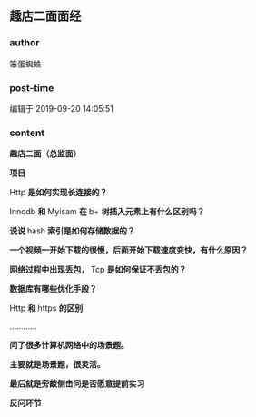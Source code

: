 ## 趣店二面面经
### author 
笨蛋蜘蛛
### post-time 

编辑于  2019-09-20 14:05:51
### content 
<div class="post-topic-des nc-post-content">
 <p>
  <strong>
   趣店二面（总监面）
  </strong>
 </p>
 <p>
  <strong>
   项目
  </strong>
 </p>
 <p>
  Http
  <strong>
   是如何实现长连接的？
  </strong>
 </p>
 <p>
  Innodb
  <strong>
   和
  </strong>
  Myisam
  <strong>
   在
  </strong>
  b+
  <strong>
   树插入元素上有什么区别吗？
  </strong>
 </p>
 <p>
  <strong>
   说说
  </strong>
  hash
  <strong>
   索引是如何存储数据的？
  </strong>
 </p>
 <p>
  <strong>
   一个视频一开始下载的很慢，后面开始下载速度变快，有什么原因？
  </strong>
 </p>
 <p>
  <strong>
   网络过程中出现丢包，
  </strong>
  Tcp
  <strong>
   是如何保证不丢包的？
  </strong>
 </p>
 <p>
  <strong>
   数据库有哪些优化手段？
  </strong>
 </p>
 <p>
  Http
  <strong>
   和
  </strong>
  https
  <strong>
   的区别
  </strong>
 </p>
 <p>
  …………
 </p>
 <p>
  <strong>
   问了很多计算机网络中的场景题。
  </strong>
 </p>
 <p>
  <strong>
   主要就是场景题，很灵活。
  </strong>
 </p>
 <p>
  <strong>
   最后就是旁敲侧击问是否愿意提前实习
  </strong>
 </p>
 <p>
  <strong>
   反问环节
  </strong>
 </p>
</div>
